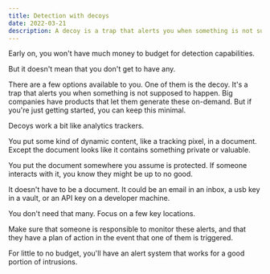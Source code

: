 ```yaml
---
title: Detection with decoys
date: 2022-03-21
description: A decoy is a trap that alerts you when something is not supposed to happen. 
---
```


Early on, you won't have much money to budget for detection capabilities. 

But it doesn't mean that you don't get to have any.

There are a few options available to you. One of them is the decoy. It's a trap that alerts you when something is not supposed to happen. Big companies have products that let them generate these on-demand. But if you're just getting started, you can keep this minimal.

Decoys work a bit like analytics trackers.

You put some kind of dynamic content, like a tracking pixel, in a document. Except the document looks like it contains something private or valuable.

You put the document somewhere you assume is protected. If someone interacts with it, you know they might be up to no good.

It doesn't have to be a document. It could be an email in an inbox, a usb key in a vault, or an API key on a developer machine.

You don't need that many. Focus on a few key locations.

Make sure that someone is responsible to monitor these alerts, and that they have a plan of action in the event that one of them is triggered.

For little to no budget, you'll have an alert system that works for a good portion of intrusions.
